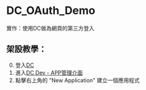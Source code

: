 # DC_OAuth_Demo

實作：使用DC做為網頁的第三方登入


## 架設教學：

0. 登入[DC](https://discord.com/login)  
0. 進入[DC Dev - APP管理介面]([https://discord.com/developers](https://discord.com/developers/applications))
0. 點擊右上角的 "New Application" 建立一個應用程式

